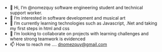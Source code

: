 - 👋 Hi, I’m @nomezquy software engineering student and technical support worker.
- 👀 I’m interested in software development and musical art
- 🌱 I’m currently learning technologies such as Javascript, .Net and taking my first steps in html and css
- 💞️ I’m looking to collaborate on projects with learning challenges and where strong teamwork is evidenced
- 📫 How to reach me .... dnomezquy@gmail.com

